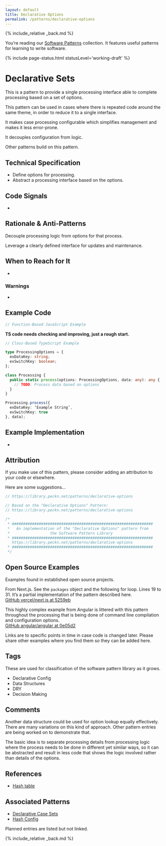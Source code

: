 ```yaml
---
layout: default
title: Declarative Options
permalink: /patterns/declarative-options
---
```


{% include_relative _back.md %}

You’re reading our [Software Patterns](/patterns) collection. It features useful patterns for learning to write software.

{% include page-status.html statusLevel='working-draft' %}

# Declarative Sets

This is a pattern to provide a single processing interface able to complete processing based on a set of options.

This pattern can be used in cases where there is repeated code around the same theme, in order to reduce it to a single interface.

It makes case processing configurable which simplifies management and makes it less error-prone.

It decouples configuration from logic.

Other patterns build on this pattern.

## Technical Specification

- Define options for processing.
- Abstract a processing interface based on the options.

## Code Signals 

-

## Rationale & Anti-Patterns

Decouple processing logic from options for that process.

Leverage a clearly defined interface for updates and maintenance.

## When to Reach for It

-

### Warnings

-

## Example Code

```javascript
// Function-Based JavaScript Example

```

**TS code needs checking and improving, just a rough start.**

```typescript
// Class-Based TypeScript Example

type ProcessingOptions = {
  exDataKey: string;
  exSwitchKey: boolean;
};

class Processing {
  public static process(options: ProcessingOptions, data: any): any {
    // TODO: Process data based on options
  }
}

Processing.process({
  exDataKey: ‘Example String’,
  exSwitchKey: true
}, data);
```

## Example Implementation

-

## Attribution

If you make use of this pattern, please consider adding an attribution to your code or elsewhere.

Here are some suggestions...

```javascript
// https://library.peckn.net/patterns/declarative-options
```

```javascript
// Based on the "Declarative Options" Pattern:
// https://library.peckn.net/patterns/declarative-options
```

```javascript
/*
 * ###############################################################
 *   An implementation of the "Declarative Options" pattern from
 *                  the Software Pattern Library
 * ###############################################################
   https://library.peckn.net/patterns/declarative-options
 * ###############################################################
 */
```

## Open Source Examples

Examples found in established open source projects.

From Next.js. See the `packages` object and the following for loop. Lines 19 to 31. It’s a partial implementation of the pattern described here.    
[GitHub vercel/next.js at 5259eb](https://github.com/vercel/next.js/blob/c90e03d9d35db87d286d13b22e8268f42a5259eb/scripts/unpack-next.cjs)

This highly complex example from Angular is littered with this pattern throughout the processing that is being done of command line compilation and configuration options.    
[GitHub angular/angular at 0e05d2](https://github.com/angular/angular/blob/0675a243f4c397acdc0b0f0251c5ef09100e05d2/packages/compiler-cli/src/perform_compile.ts)

Links are to specific points in time in case code is changed later. Please share other examples where you find them so they can be added here.

## Tags

These are used for classification of the software pattern library as it grows.

- Declarative Config
- Data Structures
- DRY
- Decision Making

## Comments

Another data structure could be used for option lookup equally effectively. There are many variations on this kind of approach. Other pattern entries are being worked on to demonstrate that.

The basic idea is to separate processing details from processing logic where the process needs to be done in different yet similar ways, so it can be abstracted and result in less code that shows the logic involved rather than details of the options.

## References

- [Hash table](https://en.m.wikipedia.org/wiki/Hash_table)

## Associated Patterns

- [Declarative Case Sets](/patterns/declarative-case-sets)
- [Hash Config](/patterns/hash-config)

Planned entries are listed but not linked.

{% include_relative _back.md %}
